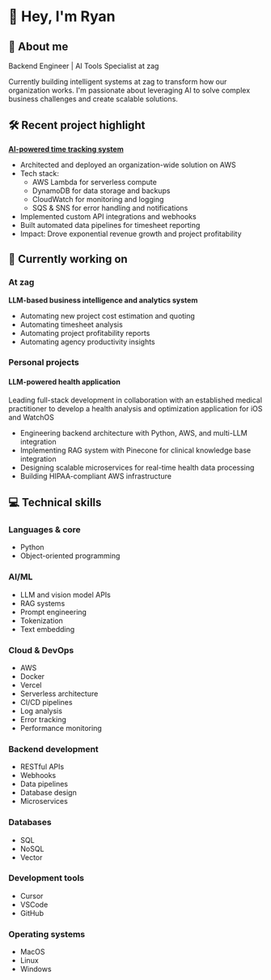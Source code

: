 # 👋 Hey, I'm Ryan

## 🚀 About me
Backend Engineer | AI Tools Specialist at zag

Currently building intelligent systems at zag to transform how our organization works. I'm passionate about leveraging AI to solve complex business challenges and create scalable solutions.

## 🛠️ Recent project highlight
**[AI-powered time tracking system](https://github.com/ryanbaill/timetracking-automation)**
- Architected and deployed an organization-wide solution on AWS
- Tech stack:
  - AWS Lambda for serverless compute
  - DynamoDB for data storage and backups
  - CloudWatch for monitoring and logging
  - SQS & SNS for error handling and notifications
- Implemented custom API integrations and webhooks
- Built automated data pipelines for timesheet reporting
- Impact: Drove exponential revenue growth and project profitability

## 🌱 Currently working on

### At zag
**LLM-based business intelligence and analytics system**
- Automating new project cost estimation and quoting
- Automating timesheet analysis
- Automating project profitability reports
- Automating agency productivity insights

### Personal projects
#### LLM-powered health application
Leading full-stack development in collaboration with an established medical practitioner to develop a health analysis and optimization application for iOS and WatchOS
- Engineering backend architecture with Python, AWS, and multi-LLM integration
- Implementing RAG system with Pinecone for clinical knowledge base integration
- Designing scalable microservices for real-time health data processing
- Building HIPAA-compliant AWS infrastructure

## 💻 Technical skills

### Languages & core
- Python
- Object-oriented programming

### AI/ML
- LLM and vision model APIs
- RAG systems
- Prompt engineering
- Tokenization
- Text embedding

### Cloud & DevOps
- AWS
- Docker
- Vercel
- Serverless architecture
- CI/CD pipelines
- Log analysis
- Error tracking
- Performance monitoring

### Backend development
- RESTful APIs
- Webhooks
- Data pipelines
- Database design
- Microservices

### Databases
- SQL
- NoSQL
- Vector

### Development tools
- Cursor
- VSCode
- GitHub

### Operating systems
- MacOS
- Linux
- Windows

